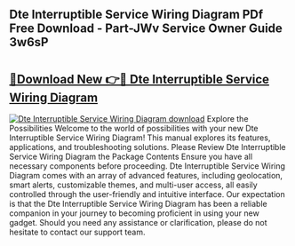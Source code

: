 ## Dte Interruptible Service Wiring Diagram PDf Free Download - Part-JWv Service Owner Guide 3w6sP

# <h2><a href="http://dfum5n.blite.top/?on=Dte+Interruptible+Service+Wiring+Diagram">🔗Download New 👉🔴 Dte Interruptible Service Wiring Diagram</a></h2>

[![Dte Interruptible Service Wiring Diagram download](https://i.imgur.com/lujVjoI.png)](http://dfum5n.blite.top/?on=Dte+Interruptible+Service+Wiring+Diagram)
Explore the Possibilities Welcome to the world of possibilities with your new Dte Interruptible Service Wiring Diagram! This manual explores its features, applications, and troubleshooting solutions. Please Review Dte Interruptible Service Wiring Diagram the Package Contents Ensure you have all necessary components before proceeding. Dte Interruptible Service Wiring Diagram comes with an array of advanced features, including geolocation, smart alerts, customizable themes, and multi-user access, all easily controlled through the user-friendly and intuitive interface. Our expectation is that the Dte Interruptible Service Wiring Diagram has been a reliable companion in your journey to becoming proficient in using your new gadget. Should you need any assistance or clarification, please do not hesitate to contact our support team.
